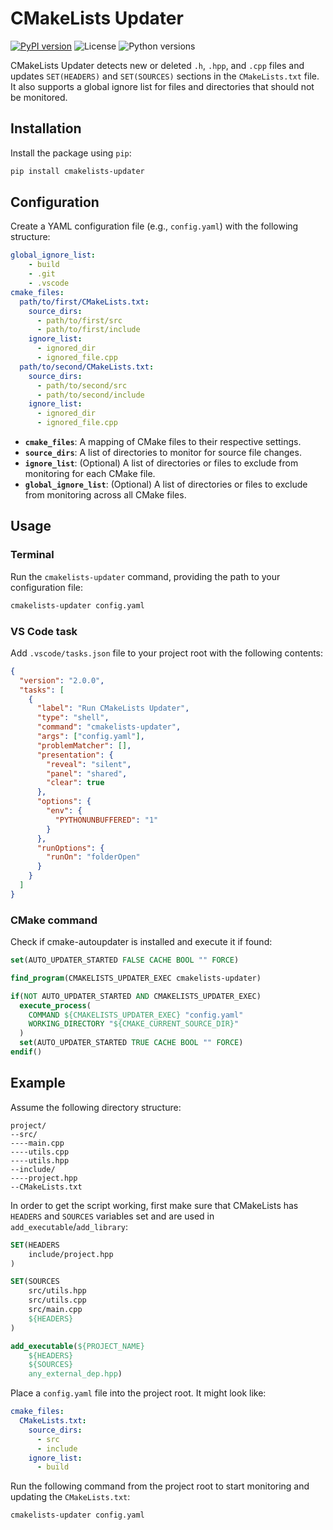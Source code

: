 # CMakeLists Updater

[![PyPI version](https://img.shields.io/pypi/v/cmakelists-updater)](https://pypi.org/project/cmakelists-updater/)
![License](https://img.shields.io/pypi/l/cmakelists-updater)
![Python versions](https://img.shields.io/pypi/pyversions/cmakelists-updater)

CMakeLists Updater detects new or deleted `.h`, `.hpp`, and `.cpp` files and updates `SET(HEADERS)` and `SET(SOURCES)` sections in the `CMakeLists.txt` file. It also supports a global ignore list for files and directories that should not be monitored.

## Installation

Install the package using `pip`:

```bash
pip install cmakelists-updater
```

## Configuration

Create a YAML configuration file (e.g., `config.yaml`) with the following structure:

```yaml
global_ignore_list:
    - build
    - .git
    - .vscode
cmake_files:
  path/to/first/CMakeLists.txt:
    source_dirs:
      - path/to/first/src
      - path/to/first/include
    ignore_list:
      - ignored_dir
      - ignored_file.cpp
  path/to/second/CMakeLists.txt:
    source_dirs:
      - path/to/second/src
      - path/to/second/include
    ignore_list:
      - ignored_dir
      - ignored_file.cpp
```

- **`cmake_files`**: A mapping of CMake files to their respective settings.
- **`source_dirs`**: A list of directories to monitor for source file changes.
- **`ignore_list`**: (Optional) A list of directories or files to exclude from monitoring for each CMake file.
- **`global_ignore_list`**: (Optional) A list of directories or files to exclude from monitoring across all CMake files.

## Usage 

### Terminal

Run the `cmakelists-updater` command, providing the path to your configuration file:

```bash
cmakelists-updater config.yaml
```

### VS Code task

Add `.vscode/tasks.json` file to your project root with the following contents:

```json
{
  "version": "2.0.0",
  "tasks": [
    {
      "label": "Run CMakeLists Updater",
      "type": "shell",
      "command": "cmakelists-updater",
      "args": ["config.yaml"],
      "problemMatcher": [],
      "presentation": {
        "reveal": "silent",
        "panel": "shared",
        "clear": true
      },
      "options": {
        "env": {
          "PYTHONUNBUFFERED": "1"
        }
      },
      "runOptions": {
        "runOn": "folderOpen"
      }
    }
  ]
}
```

### CMake command

Check if cmake-autoupdater is installed and execute it if found:

```cmake
set(AUTO_UPDATER_STARTED FALSE CACHE BOOL "" FORCE)

find_program(CMAKELISTS_UPDATER_EXEC cmakelists-updater)

if(NOT AUTO_UPDATER_STARTED AND CMAKELISTS_UPDATER_EXEC)
  execute_process(
    COMMAND ${CMAKELISTS_UPDATER_EXEC} "config.yaml"
    WORKING_DIRECTORY "${CMAKE_CURRENT_SOURCE_DIR}"
  )
  set(AUTO_UPDATER_STARTED TRUE CACHE BOOL "" FORCE)
endif()
```

## Example

Assume the following directory structure:

```
project/
--src/
----main.cpp
----utils.cpp
----utils.hpp
--include/
----project.hpp
--CMakeLists.txt
```

In order to get the script working, first make sure that CMakeLists has `HEADERS` and `SOURCES` variables set and are used in `add_executable`/`add_library`:

```cmake
SET(HEADERS
    include/project.hpp
)

SET(SOURCES
    src/utils.hpp
    src/utils.cpp
    src/main.cpp
    ${HEADERS}
)

add_executable(${PROJECT_NAME}
    ${HEADERS}
    ${SOURCES}
    any_external_dep.hpp)
```

Place a `config.yaml` file into the project root. It might look like:

```yaml
cmake_files:
  CMakeLists.txt:
    source_dirs:
      - src
      - include
    ignore_list:
      - build
```

Run the following command from the project root to start monitoring and updating the `CMakeLists.txt`:

```bash
cmakelists-updater config.yaml
```